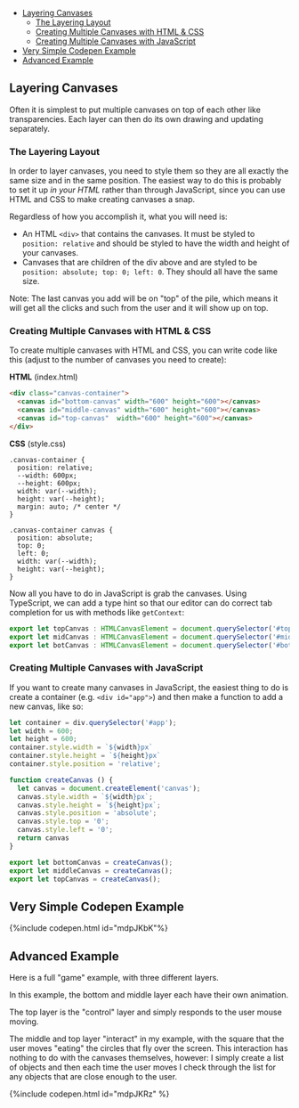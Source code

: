- [Layering Canvases](#layering-canvases)
  - [The Layering Layout](#the-layering-layout)
  - [Creating Multiple Canvases with HTML & CSS](#creating-multiple-canvases-with-html--css)
  - [Creating Multiple Canvases with JavaScript](#creating-multiple-canvases-with-javascript)
- [Very Simple Codepen Example](#very-simple-codepen-example)
- [Advanced Example](#advanced-example)

## Layering Canvases

Often it is simplest to put multiple canvases on top of each other like transparencies. Each layer can then do its own drawing and updating separately.

### The Layering Layout

In order to layer canvases, you need to style them so they are all exactly the same size and in the same position. The easiest way to do this is probably to set it up *in your HTML* rather than through JavaScript, since you can use HTML and CSS to make creating canvases a snap.

Regardless of how you accomplish it, what you will need is:

- An HTML `<div>` that contains the canvases. It must be styled to `position: relative` and should be styled to have the width and height of your canvases.
- Canvases that are children of the div above and are styled to be `position: absolute; top: 0; left: 0`. They should all have the same size.

Note: The last canvas you add will be on "top" of the pile, which means it will get all the clicks and such from the user and it will show up on top.

### Creating Multiple Canvases with HTML & CSS

To create multiple canvases with HTML and CSS, you can write code like this (adjust to the number of canvases you need to create):

**HTML** (index.html)
```html
<div class="canvas-container">
  <canvas id="bottom-canvas" width="600" height="600"></canvas>
  <canvas id="middle-canvas" width="600" height="600"></canvas>
  <canvas id="top-canvas"  width="600" height="600"></canvas>
</div>
```

**CSS** (style.css)
```
.canvas-container {
  position: relative;
  --width: 600px;
  --height: 600px;
  width: var(--width);
  height: var(--height);
  margin: auto; /* center */
}

.canvas-container canvas {
  position: absolute;
  top: 0;
  left: 0;
  width: var(--width);
  height: var(--height);
}
```

Now all you have to do in JavaScript is grab the canvases. Using TypeScript, we can add a type hint so that our editor can do correct tab completion for us with methods like `getContext`:

```javascript
export let topCanvas : HTMLCanvasElement = document.querySelector('#top-canvas');
export let midCanvas : HTMLCanvasElement = document.querySelector('#middle-canvas');
export let botCanvas : HTMLCanvasElement = document.querySelector('#bottom-canvas');
```

### Creating Multiple Canvases with JavaScript

If you want to create many canvases in JavaScript, the easiest thing to do is create a container (e.g. `<div id="app">`) and then make a function to add a new canvas, like so:

```javascript
let container = div.querySelector('#app');
let width = 600;
let height = 600;
container.style.width = `${width}px`
container.style.height = `${height}px`
container.style.position = 'relative';

function createCanvas () {
  let canvas = document.createElement('canvas');
  canvas.style.width = `${width}px`;
  canvas.style.height = `${height}px`;
  canvas.style.position = 'absolute';
  canvas.style.top = '0';
  canvas.style.left = '0';
  return canvas
}

export let bottomCanvas = createCanvas();
export let middleCanvas = createCanvas();
export let topCanvas = createCanvas();
```


## Very Simple Codepen Example
{%include codepen.html id="mdpJKbK"%}

## Advanced Example

Here is a full "game" example, with three different layers.

In this example, the bottom and middle layer each have their own animation.

The top layer is the "control" layer and simply responds to the user mouse moving.

The middle and top layer "interact" in my example, with the square that the user moves "eating" the circles that fly over the screen. This interaction has nothing to do with the canvases themselves, however: I simply create a list of objects and then each time the user moves I check through the list for any objects that are close enough to the user. 

{%include codepen.html id="mdpJKRz" %}

